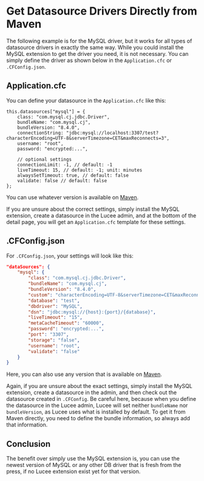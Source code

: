 <!--
{
  "title": "Get Datasource Drivers Directly from Maven",
  "id": "get-datasource-drivers-from-maven",
  "since": "6.1",
  "description": "Learn how to get datasource drivers directly from Maven.",
  "keywords": [
    "datasource",
    "maven",
    "mysql"
    ,"db"
  ]
}
-->

# Get Datasource Drivers Directly from Maven

The following example is for the MySQL driver, but it works for all types of datasource drivers in exactly the same way.
While you could install the MySQL extension to get the driver you need, it is not necessary. You can simply define the driver as shown below in the `Application.cfc` or `.CFConfig.json`.

## Application.cfc

You can define your datasource in the `Application.cfc` like this:

```lucee
this.datasources["mysql"] = {
    class: "com.mysql.cj.jdbc.Driver",
    bundleName: "com.mysql.cj",
    bundleVersion: "8.4.0",
    connectionString: "jdbc:mysql://localhost:3307/test?characterEncoding=UTF-8&serverTimezone=CET&maxReconnects=3",
    username: "root",
    password: "encrypted:...",

    // optional settings
    connectionLimit: -1, // default: -1
    liveTimeout: 15, // default: -1; unit: minutes
    alwaysSetTimeout: true, // default: false
    validate: false // default: false
};
```

You can use whatever version is available on [Maven](https://mvnrepository.com/artifact/com.mysql/mysql-connector-j).

If you are unsure about the correct settings, simply install the MySQL extension, create a datasource in the Lucee admin, and at the bottom of the detail page, you will get an `Application.cfc` template for these settings.

## .CFConfig.json

For `.CFConfig.json`, your settings will look like this:

```json
"dataSources": {
    "mysql": {
        "class": "com.mysql.cj.jdbc.Driver",
        "bundleName": "com.mysql.cj",
        "bundleVersion": "8.4.0",
        "custom": "characterEncoding=UTF-8&serverTimezone=CET&maxReconnects=3",
        "database": "test",
        "dbdriver": "MySQL",
        "dsn": "jdbc:mysql://{host}:{port}/{database}",
        "liveTimeout": "15",
        "metaCacheTimeout": "60000",
        "password": "encrypted:...",
        "port": "3307",
        "storage": "false",
        "username": "root",
        "validate": "false"
    }
}
```

Here, you can also use any version that is available on [Maven](https://mvnrepository.com/artifact/com.mysql/mysql-connector-j).

Again, if you are unsure about the exact settings, simply install the MySQL extension, create a datasource in the admin, and then check out the datasource created in `.CFConfig`. Be careful here, because when you define the datasource in the Lucee admin, Lucee will set neither `bundleName` nor `bundleVersion`, as Lucee uses what is installed by default. To get it from Maven directly, you need to define the bundle information, so always add that information.

## Conclusion

The benefit over simply use the MySQL extension is, you can use the newest version of MySQL or any other DB driver that is fresh from the press, if no Lucee extension exist yet for that version.
